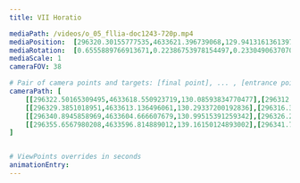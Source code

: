 ```yaml
---
title: VII Horatio

mediaPath: /videos/o_05_fllia-doc1243-720p.mp4
mediaPosition:  [296320.30155777535,4633621.396739068,129.9413161361397]
mediaRotation:  [0.6555889766913671,0.22386753978154497,0.23304906370706432,0.6824767777574453]
mediaScale: 1
cameraFOV: 38

# Pair of camera points and targets: [final point], ... , [entrance point]
cameraPath: [
    [[296322.50165309495,4633618.550923719,130.08593834770477],[296312.4178828801,4633631.5942440685,129.42308654469826]],
    [[296329.3851018951,4633613.136496061,130.29337200192836],[296316.35293686204,4633623.213315033,129.36042294034445]],
    [[296340.8945858969,4633604.666607679,130.99515391259342],[296326.264517631,4633612.210761569,129.8563630577775]],
    [[296355.6567980208,4633596.814889012,139.16150124893002],[296341.74783012335,4633603.83858324,133.7339482627857]]
]


# ViewPoints overrides in seconds
animationEntry:
---
```

